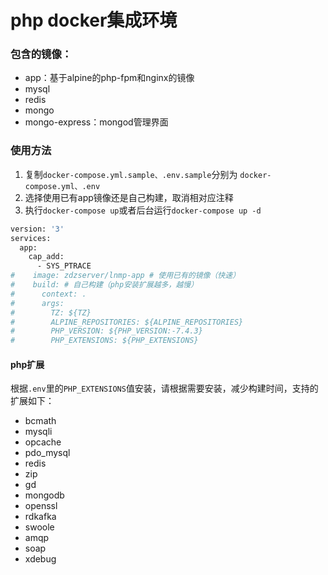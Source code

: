 # php docker集成环境
### 包含的镜像：
* app：基于alpine的php-fpm和nginx的镜像
* mysql
* redis
* mongo
* mongo-express：mongod管理界面

### 使用方法
1. 复制`docker-compose.yml.sample、.env.sample`分别为
`docker-compose.yml、.env`
2. 选择使用已有app镜像还是自己构建，取消相对应注释
3. 执行`docker-compose up`或者后台运行`docker-compose up -d`
```dockerfile
version: '3'
services:
  app:
    cap_add:
      - SYS_PTRACE
#    image: zdzserver/lnmp-app # 使用已有的镜像（快速）
#    build: # 自己构建（php安装扩展越多，越慢）
#      context: .
#      args:
#        TZ: ${TZ}
#        ALPINE_REPOSITORIES: ${ALPINE_REPOSITORIES}
#        PHP_VERSION: ${PHP_VERSION:-7.4.3}
#        PHP_EXTENSIONS: ${PHP_EXTENSIONS}

``` 



#### php扩展
根据`.env`里的`PHP_EXTENSIONS`值安装，请根据需要安装，减少构建时间，支持的扩展如下：
* bcmath
* mysqli
* opcache
* pdo_mysql
* redis
* zip
* gd
* mongodb
* openssl
* rdkafka 
* swoole
* amqp
* soap
* xdebug

